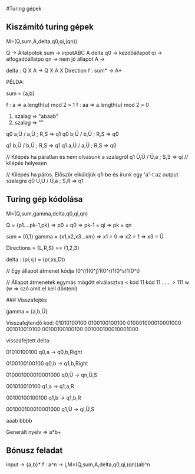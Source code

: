 #Turing gépek

## Kiszámító turing gépek

M=(Q,sum,A,delta,q0,qi,(qn))

Q -> Állatpotok
sum -> inputABC
A
delta
q0 -> kezdőállapot
qi -> elfogadóállatpo
qn -> nem jó állapot
A -> 

delta : Q X A   ->  Q X A X Direction
f     : sum*    ->  A*


PÉLDA:

sum = {a,b}

f   :   a  => a.length(u) mod 2 = 1
f   :   aa => a.length(u) mod 2 = 0

1. szalag => "abaab"
2. szalag => ""

q0  a,Ü / a,Ü ; R,S  => q1
q0  b,Ü / b,Ü ; R,S  => q0

q1  b,Ü / b,Ü ; R,S  => q1
q1  a,Ü / a,Ü ; R,S  => q0

// Kilépés ha páratlan és nem olvasunk a szalagról
q1  Ü,Ü / Ü,a ; S,S  => qi  // kilépés helyesen

// Kilépés ha páros. Először elküldjük q1-be és írunk egy 'a'-t az output szalagra
q0  Ü,Ü / Ü,a ; S,R  => q1


## Turing gép kódolása

M=(Q,sum,gamma,delta,q0,qi,qn)

Q = {p1....pk-1,pk} =>  p0 = q0
                    =>  pk-1 = qi
                    =>  pk = qn

sum = {0,1}
gamma = {x1,x2,x3...xm} =>  x1 = 0
                        =>  x2 = 1
                        =>  x3 = Ü

Directions = {L,R,S} == {1,2,3}

delta : (pi,xj) = (pr,xs,Dt)

// Egy állapot átmenet kódja
(0^i)1(0^j)1(0^r)1(0^s)1(0^t)

// Állapot átmenetek egymás mögött elválasztva
< kód 11 kód 11 ...... > 111 w (w => szó amit el kell dönteni)
       <Machine>

### Visszafejtés

gamma = {a,b,Ü}

Visszafejtendő kód:
01010100100
0100100100100
010001000010001000
001010010100
00100100100100
001000100010001000

visszafejtett delta:

01010100100
q0,a -> q0,b,Right

0100100100100
q0,b -> q1,b,Right

010001000010001000
q0,Ü -> qn,Ü,S

001010010100
q1,a -> q1,a,R

00100100100100
q1,b -> q1,b,R

001000100010001000
q1,Ü -> qi,Ü,S

aaab
bbbb

Generált nyelv => a*b+

## Bónusz feladat

input -> {a,b}*
f : a^n  ->  ĻM=(Q,sum,A,delta,q0,qi,(qn))ab^n


